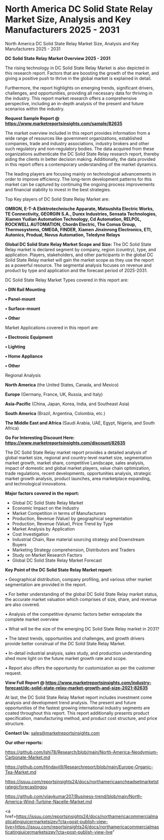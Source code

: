 # North America DC Solid State Relay Market Size, Analysis and Key Manufacturers 2025 - 2031
 North America DC Solid State Relay Market Size, Analysis and Key Manufacturers 2025 - 2031

<Strong> DC Solid State Relay Market Overview 2025 - 2031</strong>

The rising technology in DC Solid State Relay Market is also depicted in this research report. Factors that are boosting the growth of the market, and giving a positive push to thrive in the global market is explained in detail.

Furthermore, the report highlights on emerging trends, significant drivers, challenges, and opportunities, providing all necessary data for thriving in the industry. This report market research offers a comprehensive perspective, including an in-depth analysis of the present and future scenarios within the industry.

<strong>Request Sample Report @ <a href=https://www.marketreportsinsights.com/sample/82635>https://www.marketreportsinsights.com/sample/82635</a></strong>

The market overview included in this report provides information from a wide range of resources like government organizations, established companies, trade and industry associations, industry brokers and other such regulatory and non-regulatory bodies. The data acquired from these organizations authenticate the DC Solid State Relay research report, thereby aiding the clients in better decision making. Additionally, the data provided in this report offers a contemporary understanding of the market dynamics.

The leading players are focusing mainly on technological advancements in order to improve efficiency. The long-term development patterns for this market can be captured by continuing the ongoing process improvements and financial stability to invest in the best strategies.

Top Key players of DC Solid State Relay Market are:

<strong>OMRON, E-T-A Elektrotechnische Apparate, Matsushita Electric Works, TE Connectivity, GEORGIN S.A., Durex Industries, Sensata Technologies, Xiamen Yudian Automation Technology, Cd Automation, RELPOL, ROCKWELL AUTOMATION, Chordn Electric, The Comus Group, Thermosystems, OMEGA, FINDER, Xiamen Jinxinrong Electronics, ETI, Autonics, Produal, Novus Automation, Teledyne Relays</strong>

<strong><b>Global DC Solid State Relay Market Scope and Size:</b></strong>
The DC Solid State Relay market is declared segment by company, region (country), type, and application. Players, stakeholders, and other participants in the global DC Solid State Relay market will gain the market scope as they use the report as a powerful resource. The segmental analysis focuses on revenue and product by type and application and the forecast period of 2025-2031.

DC Solid State Relay Market Types covered in this report are:

<strong>• DIN Rail Mounting

• Panel-mount

• Surface-mount

• Other</strong>

Market Applications covered in this report are:

<strong>• Electronic Equipment

• Lighting

• Home Appliance

• Other</strong> 

Regional Analysis

<strong>North America</strong> (the United States, Canada, and Mexico)

<strong>Europe</strong> (Germany, France, UK, Russia, and Italy)

<strong>Asia-Pacific</strong> (China, Japan, Korea, India, and Southeast Asia)

<strong>South America</strong> (Brazil, Argentina, Colombia, etc.)

<strong>The Middle East and Africa</strong> (Saudi Arabia, UAE, Egypt, Nigeria, and South Africa)

<strong>Go For Interesting Discount Here: <a href=https://www.marketreportsinsights.com/discount/82635>https://www.marketreportsinsights.com/discount/82635</a></strong>

The DC Solid State Relay market report provides a detailed analysis of global market size, regional and country-level market size, segmentation market growth, market share, competitive Landscape, sales analysis, impact of domestic and global market players, value chain optimization, trade regulations, recent developments, opportunities analysis, strategic market growth analysis, product launches, area marketplace expanding, and technological innovations.

<strong><b>Major factors covered in the report:</b></strong>
<ul>
  <li>Global DC Solid State Relay Market </li>
  <li>Economic Impact on the Industry</li>
  <li>Market Competition in terms of Manufacturers</li>
  <li>Production, Revenue (Value) by geographical segmentation</li>
  <li>Production, Revenue (Value), Price Trend by Type</li>
  <li>Market Analysis by Application</li>
  <li>Cost Investigation</li>
  <li>Industrial Chain, Raw material sourcing strategy and Downstream Buyers</li>
  <li>Marketing Strategy comprehension, Distributors and Traders</li>
  <li>Study on Market Research Factors</li>
  <li>Global DC Solid State Relay Market Forecast</li>
</ul>

<strong><b>Key Point of the DC Solid State Relay Market report:</b></strong>

• Geographical distribution, company profiling, and various other market segmentation are provided in the report.

• For better understanding of the global DC Solid State Relay market status, the accurate market valuation which comprises of size, share, and revenue are also covered.

• Analysis of the competitive dynamic factors better extrapolate the complete market overview

• What will be the size of the emerging DC Solid State Relay market in 2031?

• The latest trends, opportunities and challenges, and growth drivers provide better construal of the DC Solid State Relay Market.

• In-detail industrial analysis, sales study, and production understanding shed more light on the future market growth rate and scope.

• Report also offers the opportunity for customization as per the customer request.

<strong><b>View Full Report @ <a href=https://www.marketreportsinsights.com/industry-forecast/dc-solid-state-relay-market-growth-and-size-2021-82635>https://www.marketreportsinsights.com/industry-forecast/dc-solid-state-relay-market-growth-and-size-2021-82635</a></b></strong>


At last, the DC Solid State Relay Market report includes investment come analysis and development trend analysis. The present and future opportunities of the fastest growing international industry segments are coated throughout this report. This report additionally presents product specification, manufacturing method, and product cost structure, and price structure.

<strong>Contact Us:</strong>
sales@marketreportsinsights.com

<strong>Our other reports:</strong>

<a href=https://github.com/Ishi78/Research/blob/main/North-America-Neodymium-Carbonate-Market.md>https://github.com/Ishi78/Research/blob/main/North-America-Neodymium-Carbonate-Market.md</a>

<a href=https://github.com/Hindavii9/Researchreport/blob/main/Europe-Organic-Tea-Market.md>https://github.com/Hindavii9/Researchreport/blob/main/Europe-Organic-Tea-Market.md</a>

<a href=https://issuu.com/reportsinsights24/docs/northamericaancheadsetmarketstrategicforecastingou>https://issuu.com/reportsinsights24/docs/northamericaancheadsetmarketstrategicforecastingou</a>

<a href=https://github.com/vijaykumar207/Business-trend/blob/main/North-America-Wind-Turbine-Nacelle-Market.md>https://github.com/vijaykumar207/Business-trend/blob/main/North-America-Wind-Turbine-Nacelle-Market.md</a>

<a href=https://issuu.com/reportsinsights24/docs/northamericacommercialmasticatingjuicermarketsizev?cta=post-publish-view-live>https://issuu.com/reportsinsights24/docs/northamericacommercialmasticatingjuicermarketsizev?cta=post-publish-view-live</a>"
